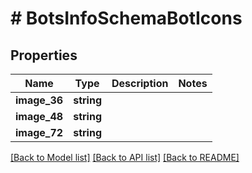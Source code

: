 # # BotsInfoSchemaBotIcons

## Properties

Name | Type | Description | Notes
------------ | ------------- | ------------- | -------------
**image_36** | **string** |  |
**image_48** | **string** |  |
**image_72** | **string** |  |

[[Back to Model list]](../../README.md#models) [[Back to API list]](../../README.md#endpoints) [[Back to README]](../../README.md)
